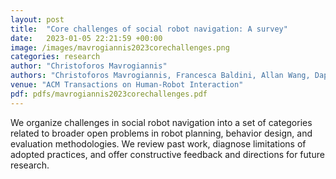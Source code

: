 ```yaml
---
layout: post
title:  "Core challenges of social robot navigation: A survey"
date:   2023-01-05 22:21:59 +00:00
image: /images/mavrogiannis2023corechallenges.png
categories: research
author: "Christoforos Mavrogiannis"
authors: "Christoforos Mavrogiannis, Francesca Baldini, Allan Wang, Dapeng Zhao, Pete Trautman, Aaron Steinfeld, and Jean Oh"
venue: "ACM Transactions on Human-Robot Interaction"
pdf: pdfs/mavrogiannis2023corechallenges.pdf
---
```

We organize challenges in social robot navigation into a set of categories related to broader open problems in robot planning, behavior design, and evaluation methodologies. We review past work, diagnose limitations of adopted practices, and offer constructive feedback and directions for future research.